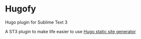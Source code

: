 # Hugofy
Hugo plugin for Sublime Text 3

A ST3 plugin to make life easier to use [Hugo static site generator](http://gohugo.io)
